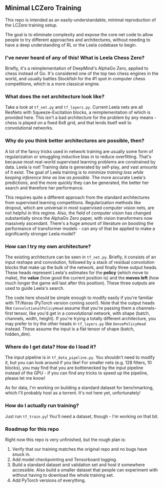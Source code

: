 ## Minimal LCZero Training

This repo is intended as an easily-understandable, minimal reproduction of the LCZero training setup.

The goal is to eliminate complexity and expose the core net code to allow people to try different approaches
and architectures, without needing to have a deep understanding of RL or the Leela codebase to begin.

### I've never heard of any of this! What is Leela Chess Zero?
Briefly, it's a reimplementation of DeepMind's AlphaGo Zero, applied to chess instead of Go. It's considered
one of the top two chess engines in the world, and usually battles Stockfish for the #1 spot in computer chess
competitions, which is a more classical engine.

### What does the net architecture look like?

Take a look at `tf_net.py` and `tf_layers.py`. Current Leela nets are all ResNets with Squeeze-Excitation blocks,
a reimplementation of which is provided here. This isn't a bad architecture for the problem by any means - 
chess is played on a fixed 8x8 grid, and that lends itself well to convolutional networks.

### Why do you think better architectures are possible, then?

A lot of the fancy tricks used in network training are usually some form of regularization or smuggling inductive bias
in to reduce overfitting. That's because most real-world supervised learning problems are constrained by data. 
Leela is not! Training data is generated by self-play, and vast amounts of it exist. The goal of Leela training
is to *minimize training loss while keeping inference time as low as possible*. The more accurate Leela's predictions,
and the more quickly they can be generated, the better her search and therefore her performance.

This requires quite a different approach from the standard architectures from supervised learning competitions. 
Regularization methods like dropout, which are universal in most supervised computer vision nets, are not helpful in
this regime. Also, the field of computer vision has changed substantially since the AlphaGo Zero paper, with vision
transformers now massively ascendant. There's a huge amount of literature on boosting the performance of transformer
models - can any of that be applied to make a significantly stronger Leela model?

### How can I try my own architecture?

The existing architecture can be seen in `tf_net.py`. Briefly, it consists of an input reshape and convolution, followed
by a stack of residual convolution blocks that make up the bulk of the network, and finally three output heads. These
heads represent Leela's estimates for the **policy** (which move to make), the **value** (how good the current position
is) and the **moves left** (how much longer the game will last after this position). These three outputs
are used to guide Leela's search.

The code here should be simple enough to modify easily if you're familiar with TF/Keras (PyTorch version coming soon!).
Note that the output heads like `ConvolutionalPolicyHead` assume that you're passing them a channels-first tensor,
like you'd get in a convolutional network, with shape (batch, channels, width, height). If you're trying a totally 
different architecture, you may prefer to try the other heads in `tf_layers.py` like `DensePolicyHead` instead. 
These assume the input is a flat tensor of shape (batch, hidden_dim).

### Where do I get data? How do I load it?

The input pipeline is in `tf_data_pipeline.py`. You shouldn't need to modify it, but you can look around if you like!
For smaller nets (e.g. 128 filters, 10 blocks), you may find that you are bottlenecked by the input pipeline instead
of the GPU - if you can find any tricks to speed up the pipeline, please let me know!

As for data, I'm working on building a standard dataset for benchmarking, which I'll probably host as a torrent. It's not 
here yet, unfortunately!

### How do I actually run training?

Just run `tf_train.py`! You'll need a dataset, though - I'm working on that bit.

### Roadmap for this repo

Right now this repo is very unfinished, but the rough plan is:

1) Verify that our training matches the original repo and no bugs have snuck in.
2) Add model checkpointing and Tensorboard logging.
3) Build a standard dataset and validation set and host it somewhere accessible. Also build a smaller dataset that people can experiment with without having to download the whole training set.
4) Add PyTorch versions of everything.